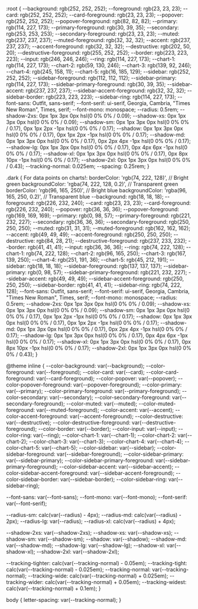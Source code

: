 :root {
  --background: rgb(252, 252, 252);
  --foreground: rgb(23, 23, 23);
  --card: rgb(252, 252, 252);
  --card-foreground: rgb(23, 23, 23);
  --popover: rgb(252, 252, 252);
  --popover-foreground: rgb(82, 82, 82);
  --primary: rgb(114, 227, 173);
  --primary-foreground: rgb(30, 39, 35);
  --secondary: rgb(253, 253, 253);
  --secondary-foreground: rgb(23, 23, 23);
  --muted: rgb(237, 237, 237);
  --muted-foreground: rgb(32, 32, 32);
  --accent: rgb(237, 237, 237);
  --accent-foreground: rgb(32, 32, 32);
  --destructive: rgb(202, 50, 20);
  --destructive-foreground: rgb(255, 252, 252);
  --border: rgb(223, 223, 223);
  --input: rgb(246, 246, 246);
  --ring: rgb(114, 227, 173);
  --chart-1: rgb(114, 227, 173);
  --chart-2: rgb(59, 130, 246);
  --chart-3: rgb(139, 92, 246);
  --chart-4: rgb(245, 158, 11);
  --chart-5: rgb(16, 185, 129);
  --sidebar: rgb(252, 252, 252);
  --sidebar-foreground: rgb(112, 112, 112);
  --sidebar-primary: rgb(114, 227, 173);
  --sidebar-primary-foreground: rgb(30, 39, 35);
  --sidebar-accent: rgb(237, 237, 237);
  --sidebar-accent-foreground: rgb(32, 32, 32);
  --sidebar-border: rgb(223, 223, 223);
  --sidebar-ring: rgb(114, 227, 173);
  --font-sans: Outfit, sans-serif;
  --font-serif: ui-serif, Georgia, Cambria, "Times New Roman", Times, serif;
  --font-mono: monospace;
  --radius: 0.5rem;
  --shadow-2xs: 0px 1px 3px 0px hsl(0 0% 0% / 0.09);
  --shadow-xs: 0px 1px 3px 0px hsl(0 0% 0% / 0.09);
  --shadow-sm: 0px 1px 3px 0px hsl(0 0% 0% / 0.17), 0px 1px 2px -1px hsl(0 0% 0% / 0.17);
  --shadow: 0px 1px 3px 0px hsl(0 0% 0% / 0.17), 0px 1px 2px -1px hsl(0 0% 0% / 0.17);
  --shadow-md: 0px 1px 3px 0px hsl(0 0% 0% / 0.17), 0px 2px 4px -1px hsl(0 0% 0% / 0.17);
  --shadow-lg: 0px 1px 3px 0px hsl(0 0% 0% / 0.17), 0px 4px 6px -1px hsl(0 0% 0% / 0.17);
  --shadow-xl: 0px 1px 3px 0px hsl(0 0% 0% / 0.17), 0px 8px 10px -1px hsl(0 0% 0% / 0.17);
  --shadow-2xl: 0px 1px 3px 0px hsl(0 0% 0% / 0.43);
  --tracking-normal: 0.025em;
  --spacing: 0.25rem;
}

.dark {
For data points on charts!:
        borderColor: 'rgb(74, 222, 128)', // Bright green
        backgroundColor: 'rgba(74, 222, 128, 0.2)', // Transparent green
        borderColor: 'rgb(96, 165, 250)', // Bright blue
        backgroundColor: 'rgba(96, 165, 250, 0.2)', // Transparent blue
--background: rgb(18, 18, 18);
--foreground: rgb(226, 232, 240);
--card: rgb(23, 23, 23);
--card-foreground: rgb(226, 232, 240);
--popover: rgb(36, 36, 36);
--popover-foreground: rgb(169, 169, 169);
--primary: rgb(0, 98, 57);
--primary-foreground: rgb(221, 232, 227);
--secondary: rgb(36, 36, 36);
--secondary-foreground: rgb(250, 250, 250);
--muted: rgb(31, 31, 31);
--muted-foreground: rgb(162, 162, 162);
--accent: rgb(49, 49, 49);
--accent-foreground: rgb(250, 250, 250);
--destructive: rgb(84, 28, 21);
--destructive-foreground: rgb(237, 233, 232);
--border: rgb(41, 41, 41);
--input: rgb(36, 36, 36);
--ring: rgb(74, 222, 128);
--chart-1: rgb(74, 222, 128);
--chart-2: rgb(96, 165, 250);
--chart-3: rgb(167, 139, 250);
--chart-4: rgb(251, 191, 36);
--chart-5: rgb(45, 212, 191);
--sidebar: rgb(18, 18, 18);
--sidebar-foreground: rgb(137, 137, 137);
--sidebar-primary: rgb(0, 98, 57);
--sidebar-primary-foreground: rgb(221, 232, 227);
--sidebar-accent: rgb(49, 49, 49);
--sidebar-accent-foreground: rgb(250, 250, 250);
--sidebar-border: rgb(41, 41, 41);
--sidebar-ring: rgb(74, 222, 128);
--font-sans: Outfit, sans-serif;
--font-serif: ui-serif, Georgia, Cambria, "Times New Roman", Times, serif;
--font-mono: monospace;
--radius: 0.5rem;
--shadow-2xs: 0px 1px 3px 0px hsl(0 0% 0% / 0.09);
--shadow-xs: 0px 1px 3px 0px hsl(0 0% 0% / 0.09);
--shadow-sm: 0px 1px 3px 0px hsl(0 0% 0% / 0.17), 0px 1px 2px -1px hsl(0 0% 0% / 0.17);
--shadow: 0px 1px 3px 0px hsl(0 0% 0% / 0.17), 0px 1px 2px -1px hsl(0 0% 0% / 0.17);
--shadow-md: 0px 1px 3px 0px hsl(0 0% 0% / 0.17), 0px 2px 4px -1px hsl(0 0% 0% / 0.17);
--shadow-lg: 0px 1px 3px 0px hsl(0 0% 0% / 0.17), 0px 4px 6px -1px hsl(0 0% 0% / 0.17);
--shadow-xl: 0px 1px 3px 0px hsl(0 0% 0% / 0.17), 0px 8px 10px -1px hsl(0 0% 0% / 0.17);
--shadow-2xl: 0px 1px 3px 0px hsl(0 0% 0% / 0.43);
}

@theme inline {
  --color-background: var(--background);
  --color-foreground: var(--foreground);
  --color-card: var(--card);
  --color-card-foreground: var(--card-foreground);
  --color-popover: var(--popover);
  --color-popover-foreground: var(--popover-foreground);
  --color-primary: var(--primary);
  --color-primary-foreground: var(--primary-foreground);
  --color-secondary: var(--secondary);
  --color-secondary-foreground: var(--secondary-foreground);
  --color-muted: var(--muted);
  --color-muted-foreground: var(--muted-foreground);
  --color-accent: var(--accent);
  --color-accent-foreground: var(--accent-foreground);
  --color-destructive: var(--destructive);
  --color-destructive-foreground: var(--destructive-foreground);
  --color-border: var(--border);
  --color-input: var(--input);
  --color-ring: var(--ring);
  --color-chart-1: var(--chart-1);
  --color-chart-2: var(--chart-2);
  --color-chart-3: var(--chart-3);
  --color-chart-4: var(--chart-4);
  --color-chart-5: var(--chart-5);
  --color-sidebar: var(--sidebar);
  --color-sidebar-foreground: var(--sidebar-foreground);
  --color-sidebar-primary: var(--sidebar-primary);
  --color-sidebar-primary-foreground: var(--sidebar-primary-foreground);
  --color-sidebar-accent: var(--sidebar-accent);
  --color-sidebar-accent-foreground: var(--sidebar-accent-foreground);
  --color-sidebar-border: var(--sidebar-border);
  --color-sidebar-ring: var(--sidebar-ring);

  --font-sans: var(--font-sans);
  --font-mono: var(--font-mono);
  --font-serif: var(--font-serif);

  --radius-sm: calc(var(--radius) - 4px);
  --radius-md: calc(var(--radius) - 2px);
  --radius-lg: var(--radius);
  --radius-xl: calc(var(--radius) + 4px);

  --shadow-2xs: var(--shadow-2xs);
  --shadow-xs: var(--shadow-xs);
  --shadow-sm: var(--shadow-sm);
  --shadow: var(--shadow);
  --shadow-md: var(--shadow-md);
  --shadow-lg: var(--shadow-lg);
  --shadow-xl: var(--shadow-xl);
  --shadow-2xl: var(--shadow-2xl);

  --tracking-tighter: calc(var(--tracking-normal) - 0.05em);
  --tracking-tight: calc(var(--tracking-normal) - 0.025em);
  --tracking-normal: var(--tracking-normal);
  --tracking-wide: calc(var(--tracking-normal) + 0.025em);
  --tracking-wider: calc(var(--tracking-normal) + 0.05em);
  --tracking-widest: calc(var(--tracking-normal) + 0.1em);
}

body {
  letter-spacing: var(--tracking-normal);
}